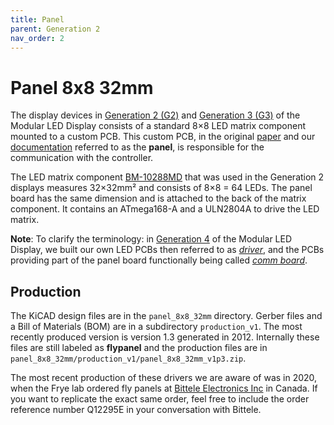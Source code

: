 ```yaml
---
title: Panel
parent: Generation 2
nav_order: 2
---
```


# Panel 8x8 32mm

The display devices in [Generation 2 (G2)](({{site.baseurl}}/Generation%202/Arenas/docs/g2_system.html)) and [Generation 3 (G3)]({{site.baseurl}}/Generation%203) of the Modular LED Display consists of a standard 8×8 LED matrix component mounted to a custom PCB. This custom PCB, in the original [paper](https://doi.org/10.1016/j.jneumeth.2007.07.019) and our [documentation]({{site.baseurl}}) referred to as the __panel__, is responsible for the communication with the controller.

The LED matrix component [BM-10288MD]({{site.baseurl}}/Generation%203/Hardware/docs/assets/green-panels_BM-10288MD.pdf) that was used in the Generation 2 displays measures 32×32mm² and consists of 8×8 = 64 LEDs. The panel board has the same dimension and is attached to the back of the matrix component. It contains an ATmega168-A and a ULN2804A to drive the LED matrix.

__Note__: To clarify the terminology: in [Generation 4]({{site.baseurl}}/docs/G4-index.html) of the Modular LED Display, we built our own LED PCBs then referred to as [_driver_]({{site.baseurl}}/Generation%204/Panel/docs/driver.html), and the PCBs providing part of the panel board functionally being called [_comm board_]({{site.baseurl}}/Generation%204/Hardware/docs/comm.html).

## Production

The KiCAD design files are in the `panel_8x8_32mm` directory. Gerber files and a Bill of Materials (BOM) are in a subdirectory `production_v1`. The most recently produced version is version 1.3 generated in 2012. Internally these files are still labeled as __flypanel__ and the production files are in `panel_8x8_32mm/production_v1/panel_8x8_32mm_v1p3.zip`.

 The most recent production of these drivers we are aware of was in 2020, when the Frye lab ordered fly panels at [Bittele Electronics Inc](https://7pcb.com) in Canada. If you want to replicate the exact same order, feel free to include the order reference number Q12295E in your conversation with Bittele.

